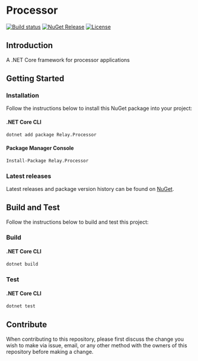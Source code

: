 # Processor

[![Build status](https://ci.appveyor.com/api/projects/status/586dm49em1ywbg5k/branch/master?svg=true)](https://ci.appveyor.com/project/scottjferguson/processor/branch/master)
[![NuGet Release](https://img.shields.io/nuget/v/Relay.Processor.svg)](https://www.nuget.org/packages/Relay.Processor/)
[![License](https://img.shields.io/github/license/relay-dev/processor.svg)](https://github.com/relay-dev/processor/blob/master/LICENSE)

## Introduction

A .NET Core framework for processor applications

## Getting Started

<a name="installation"></a>

### Installation

Follow the instructions below to install this NuGet package into your project:

#### .NET Core CLI

```sh
dotnet add package Relay.Processor
```

#### Package Manager Console

```sh
Install-Package Relay.Processor
```

### Latest releases

Latest releases and package version history can be found on [NuGet](https://www.nuget.org/packages/Relay.Processor/).

## Build and Test

Follow the instructions below to build and test this project:

### Build

#### .NET Core CLI

```sh
dotnet build
```

### Test

#### .NET Core CLI

```sh
dotnet test
```

## Contribute

When contributing to this repository, please first discuss the change you wish to make via issue,
email, or any other method with the owners of this repository before making a change.

